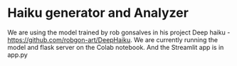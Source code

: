 # Haiku generator and Analyzer
We are using the model trained by rob gonsalves in his project Deep haiku -https://github.com/robgon-art/DeepHaiku.
We are currently running the model and flask server on the Colab notebook. And the Streamlit app is in app.py
